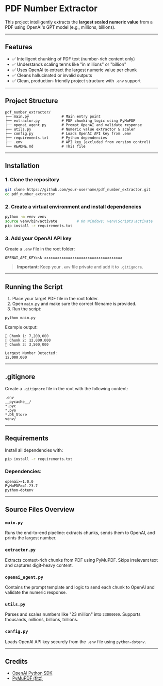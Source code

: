 # PDF Number Extractor

This project intelligently extracts the **largest scaled numeric value** from a PDF using OpenAI's GPT model (e.g., millions, billions).

---

## Features

* ✅ Intelligent chunking of PDF text (number-rich content only)
* ✅ Understands scaling terms like "in millions" or "billion"
* ✅ Uses OpenAI to extract the largest numeric value per chunk
* ✅ Cleans hallucinated or invalid outputs
* ✅ Clean, production-friendly project structure with `.env` support

---

## Project Structure

```
pdf_number_extractor/
├── main.py               # Main entry point
├── extractor.py          # PDF chunking logic using PyMuPDF
├── openai_agent.py       # Prompt OpenAI and validate response
├── utils.py              # Numeric value extractor & scaler
├── config.py             # Loads OpenAI API key from .env
├── requirements.txt      # Python dependencies
├── .env                  # API key (excluded from version control)
└── README.md             # This file
```

---

##  Installation

### 1. Clone the repository

```bash
git clone https://github.com/your-username/pdf_number_extractor.git
cd pdf_number_extractor
```

### 2. Create a virtual environment and install dependencies

```bash
python -m venv venv
source venv/bin/activate         # On Windows: venv\Scripts\activate
pip install -r requirements.txt
```

### 3. Add your OpenAI API key

Create a `.env` file in the root folder:

```env
OPENAI_API_KEY=sk-xxxxxxxxxxxxxxxxxxxxxxxxxxxxxxxxxxxx
```

>  **Important:** Keep your `.env` file private and add it to `.gitignore`.

---

## Running the Script

1. Place your target PDF file in the root folder.
2. Open `main.py` and make sure the correct filename is provided.
3. Run the script:

```bash
python main.py
```

Example output:

```
🔹 Chunk 1: 7,200,000
🔹 Chunk 2: 12,000,000
🔹 Chunk 3: 3,500,000

Largest Number Detected:
12,000,000
```

---

## .gitignore

Create a `.gitignore` file in the root with the following content:

```
.env
__pycache__/
*.pyc
*.pyo
*.DS_Store
venv/
```

---

## Requirements

Install all dependencies with:

```bash
pip install -r requirements.txt
```

### Dependencies:

```
openai>=1.0.0
PyMuPDF>=1.23.7
python-dotenv
```

---

##  Source Files Overview

### `main.py`

Runs the end-to-end pipeline: extracts chunks, sends them to OpenAI, and prints the largest number.

### `extractor.py`

Extracts context-rich chunks from PDF using PyMuPDF. Skips irrelevant text and captures digit-heavy content.

### `openai_agent.py`

Contains the prompt template and logic to send each chunk to OpenAI and validate the numeric response.

### `utils.py`

Parses and scales numbers like "23 million" into `23000000`. Supports thousands, millions, billions, trillions.

### `config.py`

Loads OpenAI API key securely from the `.env` file using `python-dotenv`.

---

##  Credits

* [OpenAI Python SDK](https://github.com/openai/openai-python)
* [PyMuPDF (fitz)](https://github.com/pymupdf/PyMuPDF)


